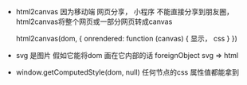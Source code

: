 - html2canvas 因为移动端 网页分享， 小程序 不能直接分享到朋友圈，
  html2canvas将整个网页或一部分网页转成canvas 

  html2canvas(dom, {
      onrendered: function (canvas) {
          显示， css 
      }
  })

- svg 是图片
  假如它能将dom 画在它内部的话
  foreignObject svg => html

- window.getComputedStyle(dom, null)
  任何节点的css 属性值都能拿到